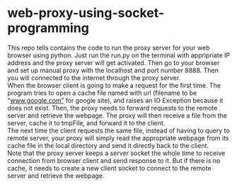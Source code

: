 # web-proxy-using-socket-programming
This repo tells contains the code to run the proxy server for your web browser using python. Just run the run.py on the terminal with appripriate IP address and the proxy server will get activated. Then go to your browser and set up manual proxy with the localhost and port number 8888. Then you will connected to the internet through the proxy server.<br>
When the browser client is going to make a request for the first time. The program tries to open
a cache file named with url (filename to be “www.google.com” for google site), and raises an IO
Exception because it does not exist. Then, the proxy needs to forward requests to the remote
server and retrieve the webpage. The proxy will then receive a file from the server, cache it to
tmpFile, and forward it to the client.<br>
The next time the client requests the same file, instead of having to query to remote
server, your proxy will simply read the appropriate webpage from its cache file in the local
directory and send it directly back to the client.<br>
Note that the proxy server keeps a server socket the whole time to receive connection from
browser client and send response to it. But if there is no cache, it needs to create a new client
socket to connect to the remote server and retrieve the webpage.
<br>

